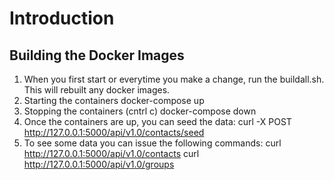 # Introduction

## Building the Docker Images

1.  When you first start or everytime you make a change, run the buildall.sh.  This will rebuilt any docker images.
2.  Starting the containers docker-compose up
3.  Stopping the containers (cntrl c) docker-compose down
4.  Once the containers are up, you can seed the data:  curl -X POST http://127.0.0.1:5000/api/v1.0/contacts/seed
5.  To see some data you can issue the following commands:
    curl http://127.0.0.1:5000/api/v1.0/contacts
    curl http://127.0.0.1:5000/api/v1.0/groups